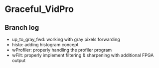 # Graceful_VidPro

## Branch log
- up_to_gray_fwd: working with gray pixels forwarding
- histo: adding histogram concept
- wProfiler: properly handling the profiler program
- wFilt: properly implement filtering & sharpening with additional FPGA output
